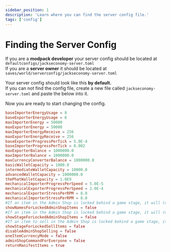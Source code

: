 ```yaml
---
sidebar_position: 1
description: 'Learn where you can find the server config file.'
tags: ['config']
---
```


# Finding the Server Config

If you are a **modpack developer** your server config should be located at `defaultconfigs/jackseconomy-server.toml`\
If you are a **server owner** it should be located at `saves/world/serverconfig/jackseconomy-server.toml`

Your server config should look like this **by default.**\
If you can not find the config file, create a new file called `jackseconomy-server.toml` and paste the below into it.

Now you are ready to start changing the config.

```toml title='jackseconomy-server.toml' showLineNumbers
baseImporterEnergyUsage = 8
baseExporterEnergyUsage = 6
maxImporterEnergy = 50000
maxExporterEnergy = 50000
maxImporterEnergyReceive = 256
maxExporterEnergyReceive = 256
baseExporterProgressPerTick = 5.0E-4
baseImporterProgressPerTick = 0.002
maxExporterBalance = 1000000.0
maxImporterBalance = 1000000.0
maxCurrencyConverterBalance = 1000000.0
basicWalletCapacity = 1000.0
intermediateWalletCapacity = 10000.0
advancedWalletCapacity = 1000000.0
thePhatWalletCapacity = 1.0E9
mechanicalImporterProgressPerSpeed = 5.0E-5
mechanicalExporterProgressPerSpeed = 2.0E-4
mechanicalExporterStressPerRPM = 8.0
mechanicalImporterStressPerRPM = 8.0
#If an item in the Admin Shop is locked behind a game stage, it will (or won't) show what item that is
showNamesForLockedAdminShopItems = false
#If an item in the Admin Shop is locked behind a game stage, it will (or won't) show what stage that item is locked behind
showStageForLockedAdminShopItems = false
#If an item to sell in the Admin Shop is locked behind a game stage, it will (or won't) show what stage that item is locked behind
showStageForLockedSellItems = false
disableAdminShopSelling = false
oneItemCurrencyMode = false
adminShopCommandForEveryone = false
returnManifestItems = true
```

